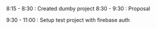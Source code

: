 8:15 - 8:30  : Created dumby project
8:30 - 9:30  : Proposal

9:30 - 11:00 : Setup test project with firebase auth 